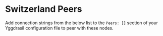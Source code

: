 # Switzerland Peers

Add connection strings from the below list to the `Peers: []` section of your
Yggdrasil configuration file to peer with these nodes.
